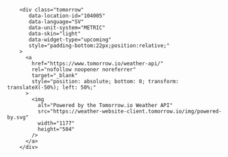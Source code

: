 <script>
        (function(d, s, id) {
            if (d.getElementById(id)) {
                if (window.__TOMORROW__) {
                    window.__TOMORROW__.renderWidget();
                }
                return;
            }
            const fjs = d.getElementsByTagName(s)[0];
            const js = d.createElement(s);
            js.id = id;
            js.src = "https://www.tomorrow.io/v1/widget/sdk/sdk.bundle.min.js";

            fjs.parentNode.insertBefore(js, fjs);
        })(document, 'script', 'tomorrow-sdk');
        </script>

        <div class="tomorrow"
           data-location-id="104005"
           data-language="SV"
           data-unit-system="METRIC"
           data-skin="light"
           data-widget-type="upcoming"
           style="padding-bottom:22px;position:relative;"
        >
          <a
            href="https://www.tomorrow.io/weather-api/"
            rel="nofollow noopener noreferrer"
            target="_blank"
            style="position: absolute; bottom: 0; transform: translateX(-50%); left: 50%;"
          >
            <img
              alt="Powered by the Tomorrow.io Weather API"
              src="https://weather-website-client.tomorrow.io/img/powered-by.svg"
              width="1177"
              height="504"
            />
          </a>
        </div>
